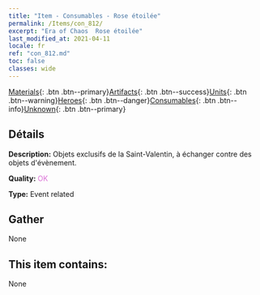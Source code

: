 ```yaml
---
title: "Item - Consumables - Rose étoilée"
permalink: /Items/con_812/
excerpt: "Era of Chaos  Rose étoilée"
last_modified_at: 2021-04-11
locale: fr
ref: "con_812.md"
toc: false
classes: wide
---
```

 [Materials](/fr/Items/){: .btn .btn--primary}[Artifacts](/fr/Items/Artifacts/){: .btn .btn--success}[Units](/fr/Items/Units/){: .btn .btn--warning}[Heroes](/fr/Items/Heroes/){: .btn .btn--danger}[Consumables](/fr/Items/Consumables/){: .btn .btn--info}[Unknown](/fr/Items/Unknown/){: .btn .btn--primary}

## Détails
 **Description:** Objets exclusifs de la Saint-Valentin, à échanger contre des objets d'évènement.

 **Quality:** <span style="color: #DA70D6">OK</span>

 **Type:** Event related

## Gather

  None

## This item contains:

  None

